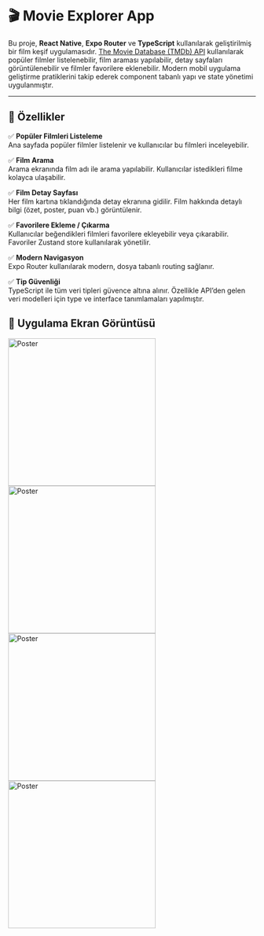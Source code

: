 # 🎬 Movie Explorer App

Bu proje, **React Native**, **Expo Router** ve **TypeScript** kullanılarak geliştirilmiş bir film keşif uygulamasıdır. [The Movie Database (TMDb) API](https://api.themoviedb.org/3) kullanılarak popüler filmler listelenebilir, film araması yapılabilir, detay sayfaları görüntülenebilir ve filmler favorilere eklenebilir. Modern mobil uygulama geliştirme pratiklerini takip ederek component tabanlı yapı ve state yönetimi uygulanmıştır.

---

## 🚀 Özellikler

✅ **Popüler Filmleri Listeleme**  
Ana sayfada popüler filmler listelenir ve kullanıcılar bu filmleri inceleyebilir.

✅ **Film Arama**  
Arama ekranında film adı ile arama yapılabilir. Kullanıcılar istedikleri filme kolayca ulaşabilir.

✅ **Film Detay Sayfası**  
Her film kartına tıklandığında detay ekranına gidilir. Film hakkında detaylı bilgi (özet, poster, puan vb.) görüntülenir.

✅ **Favorilere Ekleme / Çıkarma**  
Kullanıcılar beğendikleri filmleri favorilere ekleyebilir veya çıkarabilir. Favoriler Zustand store kullanılarak yönetilir.

✅ **Modern Navigasyon**  
Expo Router kullanılarak modern, dosya tabanlı routing sağlanır.

✅ **Tip Güvenliği**  
TypeScript ile tüm veri tipleri güvence altına alınır. Özellikle API’den gelen veri modelleri için type ve interface tanımlamaları yapılmıştır.

## 🎥 Uygulama Ekran Görüntüsü

<img src="https://github.com/user-attachments/assets/ad8c4255-ca86-4f78-8465-cdd87e92b33c" alt="Poster" width="300" style="margin-right: 50px;" />

<img src="https://github.com/user-attachments/assets/451546d5-a133-417c-8448-845d24146e1d" alt="Poster" width="300" style="margin-right: 50px;"/>

<img src="https://github.com/user-attachments/assets/e6700cdc-b863-4e9a-9ad5-17f8b9ad123c" alt="Poster" width="300" style="margin-right: 50px;"/>

<img src="https://github.com/user-attachments/assets/0b173323-db11-4864-bd45-f5e51c9bfbec" alt="Poster" width="300" style="margin-right: 50px;"/>


